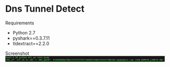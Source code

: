 # Dns Tunnel Detect

Requirements
* Python 2.7
* pyshark==0.3.7.11
* tldextract==2.2.0

Screenshot
![alt tag](https://github.com/akbarq/dns_tunnel_detect/blob/master/screenshot/img.png)

